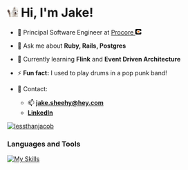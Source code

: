 # <img src="assets/waveboi.gif" width="25"/></img> Hi, I'm Jake!

- 💼 Principal Software Engineer at [Procore <img src="assets/procore_logo.png" width="15" height="15"></img>](https://careers.procore.com/homepage)

- 💬 Ask me about **Ruby, Rails, Postgres**

- 🌱 Currently learning **Flink** and **Event Driven Architecture**

- ⚡ **Fun fact:** I used to play drums in a pop punk band!

- 🔗 Contact:
  - 📫 **jake.sheehy@hey.com**
  - **[LinkedIn](https://www.linkedin.com/in/jacob-sheehy)**

<p align="left">
  <a href="https://github.com/ryo-ma/github-profile-trophy">
    <img src="https://github-profile-trophy.vercel.app/?username=lessthanjacob&theme=nord&title=Commits,Reviews,Experience,PR" alt="lessthanjacob" />
  </a>
</p>

<h3 align="left">Languages and Tools</h3>

[![My Skills](https://skillicons.dev/icons?i=ruby,rails,postgres,python,mysql,redis,kafka,&perline=4)](https://skillicons.dev)
